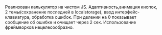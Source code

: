 Реализован калькулятор на чистом JS. Адаптивность,анимация кнопок, 2 темы(сохранение последней в localstorage), ввод интерфейс-клавиатура, обработка ошибок. При делении на 0 показывает сообщение об ошибке и очищает через 2 сек.
Использование фреймворков нецелесообразно.
